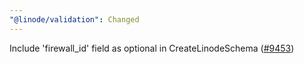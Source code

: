 ```yaml
---
"@linode/validation": Changed
---
```


Include 'firewall_id' field as optional in CreateLinodeSchema ([#9453](https://github.com/linode/manager/pull/9453))
